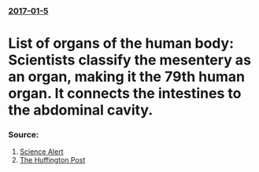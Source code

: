 ### [2017-01-5](/news/2017/01/5/index.md)

# List of organs of the human body: Scientists classify the mesentery as an organ, making it the 79th human organ. It connects the intestines to the abdominal cavity. 




### Source:

1. [Science Alert](http://www.sciencealert.com/it-s-official-a-brand-new-human-organ-has-been-classified)
2. [The Huffington Post](http://www.huffingtonpost.com/entry/scientists-discover-new-organ-mesentery_us_586cfb55e4b0eb58648b3f76)
